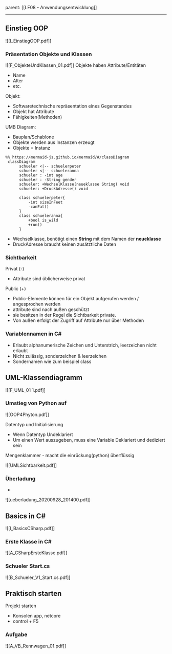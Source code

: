 parent: [[LF08 - Anwendungsentwicklung]]
___

## Einstieg OOP
![[I_EinstiegOOP.pdf]]

### Präsentation Objekte und Klassen
![[F_ObjekteUndKlassen_01.pdf]]
Objekte haben Attribute/Entitäten
- Name
- Alter
- etc.

Objekt:
- Softwaretechnische repräsentation eines Gegenstandes
- Objekt hat Attribute
- Fähigkeiten(Methoden)

UMB Diagram:
- Bauplan/Schablone
- Objekte werden aus Instanzen erzeugt
- Objekte = Instanz


```mermaid
%% https://mermaid-js.github.io/mermaid/#/classDiagram
 classDiagram
      schueler <|-- schuelerpeter
      schueler <|-- schueleranna
      schueler : -int age
      schueler : -String gender
      schueler: +WechselKlasse(neueklasse String) void
      schueler: +DruckAdresse() void

      class schuelerpeter{
          -int sizeInFeet
          -canEat()
      }
      class schueleranna{
          +bool is_wild
          +run()
      }
```
- Wechselklasse, benötigt einen **String** mit dem Namen der **neueklasse**
- DruckAdresse braucht keinen zusätztliche Daten

### Sichtbarkeit
Privat (-)
- Attribute sind üblicherweise privat

Public (+)
- Public-Elemente können für ein Objekt aufgerufen werden / angesprochen werden
- attribute sind nach außen geschützt
- sie besitzen in der Regel die Sichtbarkeit private.
- Von außen erfolgt der Zugriff auf Attribute nur über Methoden


### Variablennamen in C#
- Erlaubt alphanumerische Zeichen und Unterstrich, leerzeichen nicht erlaubt
- Nicht zulässig, sonderzeichen & leerzeichen
- Sondernamen wie zum beispiel class



## UML-Klassendiagramm
![[F_UML_01 1.pdf]]

### Umstieg von Python auf 
![[OOP4Phyton.pdf]]

Datentyp und Initialisierung
- Wenn Datentyp Undeklariert
- Um einen Wert auszugeben, muss eine Variable Deklariert und dediziert sein

Mengenklammer - macht die einrückung(python) überflüssig

![[UMLSichtbarkeit.pdf]]
### Überladung
- 
![[ueberladung_20200928_201400.pdf]]

## Basics in C#
![[I_BasicsCSharp.pdf]]
### Erste Klasse in C#
![[A_CSharpErsteKlasse.pdf]]

### Schueler Start.cs
![[B_Schueler_V1_Start.cs.pdf]]


## Praktisch starten

Projekt starten
- Konsolen app, netcore
- control + F5

### Aufgabe
![[A_VB_Rennwagen_01.pdf]]

